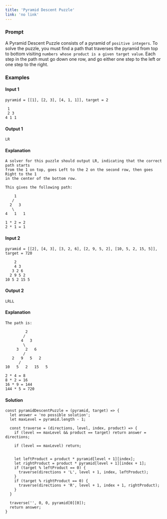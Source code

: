 ```yaml
---
title: 'Pyramid Descent Puzzle'
link: 'no link'
---
```


### Prompt

A Pyramid Descent Puzzle consists of a pyramid of `positive integers`. To solve the puzzle, you must find a path that traverses the pyramid from top to bottom visiting `numbers whose product is a given target value`.
Each step in the path must go down one row, and go either one step to the left or one step to the right.

### Examples

#### Input 1
`pyramid = [[1], [2, 3], [4, 1, 1]], target = 2`
```
 1
 2 3
4 1 1
```
#### Output 1
`LR`

#### Explanation
```
A solver for this puzzle should output LR, indicating that the correct path starts
from the 1 on top, goes Left to the 2 on the second row, then goes Right to the 1 
in the center of the bottom row.

This gives the following path:

    1
   / 
  2   3
   \
4   1   1

1 * 2 = 2
2 * 1 = 1
```

#### Input 2
`pyramid = [[2], [4, 3], [3, 2, 6], [2, 9, 5, 2], [10, 5, 2, 15, 5]], target = 720`
```
    2
    4 3 
   3 2 6
  2 9 5 2
10 5 2 15 5
```
#### Output 2
`LRLL`

#### Explanation
```
The path is:

         2
        / 
       4   3
        \
     3   2   6
        /
   2   9   5   2
      /
10   5   2   15   5

2 * 4 = 8
8 * 2 = 16
16 * 9 = 144
144 * 5 = 720
```

#### Solution

```
const pyramidDescentPuzzle = (pyramid, target) => {
  let answer = 'no possible solution';
  let maxLevel = pyramid.length - 1;
  
  const traverse = (directions, level, index, product) => {
    if (level == maxLevel && product == target) return answer = directions;
    
    if (level == maxLevel) return;


    let leftProduct = product * pyramid[level + 1][index];
    let rightProduct = product * pyramid[level + 1][index + 1];
    if (target % leftProduct == 0) {
      traverse(directions + 'L', level + 1, index, leftProduct);
    }
    if (target % rightProduct == 0) {
      traverse(directions + 'R', level + 1, index + 1, rightProduct);
    }
  }
  
  traverse('', 0, 0, pyramid[0][0]);
  return answer;
}
```